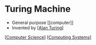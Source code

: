 # Turing Machine

- General purpose [[computer]]
- Invented by [[Alan Turing]]

[[Computer Science]] [[Computing Systems]]

[//begin]: # "Autogenerated link references for markdown compatibility"
[Alan Turing]: alan-turing "Alan Turing"
[Computer Science]: computer-science "Computer Science"
[Computing Systems]: computing-systems "Computing Systems"
[//end]: # "Autogenerated link references"
